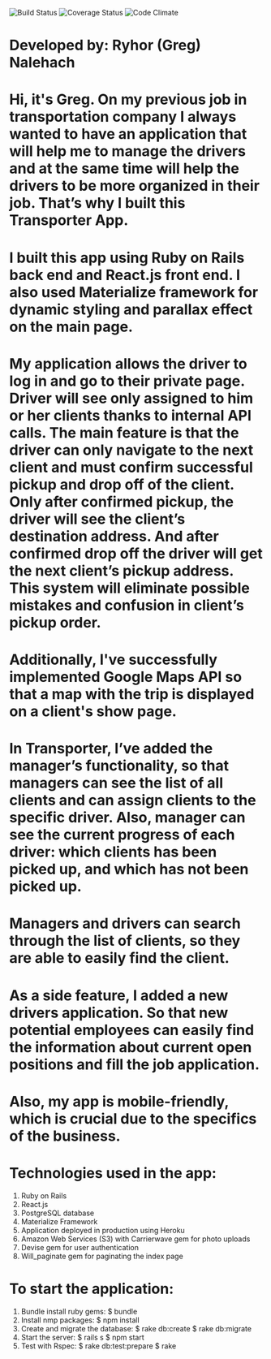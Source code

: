 ![Build Status](https://codeship.com/projects/6c375940-5823-0135-2444-6619bdfa7b53/status?branch=master)
![Coverage Status](https://coveralls.io/repos/github/ryhornalehach/transporter-app/badge.svg?branch=master)
![Code Climate](https://codeclimate.com/github/ryhornalehach/transporter-app.png)

# Developed by: Ryhor (Greg) Nalehach
# Hi, it's Greg. On my previous job in transportation company I always wanted to have an application that will help me to manage the drivers and at the same time will help the drivers to be more organized in their job. That’s why I built this Transporter App.
# I built this app using Ruby on Rails back end and React.js front end. I also used Materialize framework for dynamic styling and parallax effect on the main page.
# My application allows the driver to log in and go to their private page. Driver will see only assigned to him or her clients thanks to internal API calls. The main feature is that the driver can only navigate to the next client and must confirm successful pickup and drop off of the client.  Only after confirmed pickup, the driver will see the client’s destination address. And after confirmed drop off the driver will get the next client’s pickup address. This system will eliminate possible mistakes and confusion in client’s pickup order.
# Additionally, I've successfully implemented Google Maps API so that a map with the trip is displayed on a client's show page.
# In Transporter, I’ve added the manager’s functionality, so that managers can see the list of all clients and can assign clients to the specific driver. Also, manager can see the current progress of each driver: which clients has been picked up, and which has not been picked up.
# Managers and drivers can search through the list of clients, so they are able to easily find the client.
# As a side feature, I added a new drivers application. So that new potential employees can easily find the information about current open positions and fill the job application.
# Also, my app is mobile-friendly, which is crucial due to the specifics of the business.


# Technologies used in the app:
  1. Ruby on Rails
  2. React.js
  3. PostgreSQL database
  4. Materialize Framework
  5. Application deployed in production using Heroku
  6. Amazon Web Services (S3) with Carrierwave gem for photo uploads
  7. Devise gem for user authentication
  8. Will_paginate gem for paginating the index page

# To start the application:
  1. Bundle install ruby gems:
    $ bundle
  2. Install nmp packages:
    $ npm install
  3. Create and migrate the database:
    $ rake db:create
    $ rake db:migrate
  4. Start the server:
    $ rails s
    $ npm start
  5. Test with Rspec:
    $ rake db:test:prepare
    $ rake
